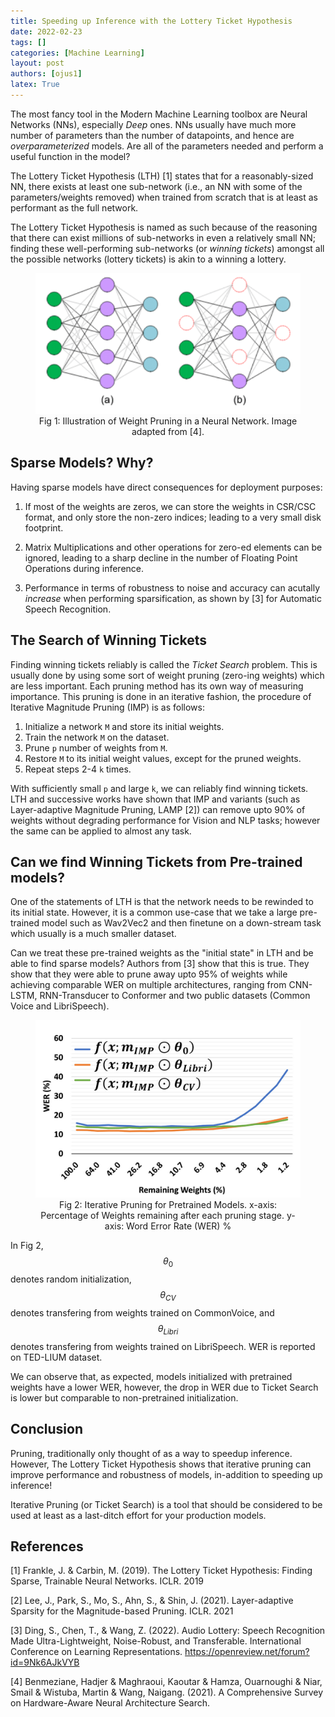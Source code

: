 ```yaml
---
title: Speeding up Inference with the Lottery Ticket Hypothesis
date: 2022-02-23
tags: []
categories: [Machine Learning]
layout: post
authors: [ojus1]
latex: True
---
```


The most fancy tool in the Modern Machine Learning toolbox are Neural Networks (NNs), 
especially _Deep_ ones. NNs usually have much more number of parameters than the 
number of datapoints, and hence are _overparameterized_ models. Are all of the parameters 
needed and perform a useful function in the model? 

The Lottery Ticket Hypothesis (LTH) [1] states that for a reasonably-sized NN, there
exists at least one sub-network (i.e., an NN with some of the parameters/weights
removed) when trained from scratch that is at least as performant as the full network.

The Lottery Ticket Hypothesis is named as such because of the reasoning that
there can exist millions of sub-networks in even a relatively small NN; finding
these well-performing sub-networks (or _winning tickets_) amongst all the possible
networks (lottery tickets) is akin to a winning a lottery.


<figure>
<center>
  <img alt="Pruning" src="/assets/images/posts/sparse-models/prune.png"/>
  <figcaption>Fig 1: Illustration of Weight Pruning in a Neural Network. Image adapted from [4].</figcaption>
</center>
</figure>

## Sparse Models? Why?

Having sparse models have direct consequences for deployment purposes:

1. If most of the weights are zeros, we can store the weights in CSR/CSC format, and
only store the non-zero indices; leading to a very small disk footprint.

2. Matrix Multiplications and other operations for zero-ed elements can be ignored,
leading to a sharp decline in the number of Floating Point Operations during inference.

3. Performance in terms of robustness to noise and accuracy can acutally *increase* when
performing sparsification, as shown by [3] for Automatic Speech Recognition.

## The Search of Winning Tickets

Finding winning tickets reliably is called the _Ticket Search_ problem. This is
usually done by using some sort of weight pruning (zero-ing weights) which are
less important. Each pruning method has its own way of measuring importance.
This pruning is done in an iterative fashion, the procedure of Iterative Magnitude
Pruning (IMP) is as follows:
1. Initialize a network `M` and store its initial weights.
2. Train the network `M` on the dataset.
3. Prune `p` number of weights from `M`.
4. Restore `M` to its initial weight values, except for the pruned weights.
5. Repeat steps 2-4 `k` times.

With sufficiently small `p` and large `k`, we can reliably find winning tickets.
LTH and successive works have shown that IMP and variants (such as Layer-adaptive
Magnitude Pruning, LAMP [2]) can remove upto 90% of weights without degrading
performance for Vision and NLP tasks; however the same can be applied to almost any task.

## Can we find Winning Tickets from Pre-trained models?

One of the statements of LTH is that the network needs to be rewinded to its initial state. However, it is a common use-case that we take a large pre-trained model such as Wav2Vec2 and then finetune on a down-stream task which usually is a much smaller dataset.

Can we treat these pre-trained weights as the "initial state" in LTH and be able to find sparse models? Authors from [3] show that this is true. They show that they were able to prune away upto 95% of weights while achieving comparable WER on multiple architectures, ranging from CNN-LSTM, RNN-Transducer to Conformer and two public datasets (Common Voice and LibriSpeech).

<figure>
<center>
  <img alt="Ticket Search for Pretrained Models" src="/assets/images/posts/sparse-models/pretrained.jpeg"/>
  <figcaption>Fig 2: Iterative Pruning for Pretrained Models. x-axis: Percentage of Weights remaining after each pruning stage. y-axis: Word Error Rate (WER) % </figcaption>
</center>
</figure>

In Fig 2, $$\theta_0$$ denotes random initialization, $$\theta_{CV}$$ denotes transfering from weights trained on CommonVoice, and $$\theta_{Libri}$$ denotes transfering from weights trained on LibriSpeech. WER is reported on TED-LIUM dataset. 

We can observe that, as expected, models initialized with pretrained weights have a lower WER, however, the drop in WER due to Ticket Search is lower but comparable to non-pretrained initialization.


## Conclusion
Pruning, traditionally only thought of as a way to speedup inference. However, The Lottery Ticket Hypothesis shows that iterative pruning can improve performance and robustness of models, in-addition to speeding up inference!

Iterative Pruning (or Ticket Search) is a tool that should be considered to be used at least as a last-ditch effort for your production models.

## References

[1] Frankle, J. & Carbin, M. (2019). The Lottery Ticket Hypothesis: Finding Sparse, Trainable Neural Networks. ICLR. 2019

[2] Lee, J., Park, S., Mo, S., Ahn, S., & Shin, J. (2021). Layer-adaptive Sparsity for the Magnitude-based Pruning. ICLR. 2021

[3] Ding, S., Chen, T., & Wang, Z. (2022). Audio Lottery: Speech Recognition Made Ultra-Lightweight, Noise-Robust, and Transferable. International Conference on Learning Representations. https://openreview.net/forum?id=9Nk6AJkVYB

[4] Benmeziane, Hadjer & Maghraoui, Kaoutar & Hamza, Ouarnoughi & Niar, Smail & Wistuba, Martin & Wang, Naigang. (2021). A Comprehensive Survey on Hardware-Aware Neural Architecture Search. 
